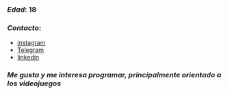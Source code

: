 
### *Edad*: 18
### *Contacto*:
  - [instagram](https://instagram.com/lean_ro64?igshid=MzNlNGNkZWQ4Mg==)
  - [Telegram](https://t.me/leandroRoca)
  - [linkedin](https://www.linkedin.com/in/leandro-roca-93a093271)
### *Me gusta y me interesa programar, principalmente orientado a los videojuegos*    
